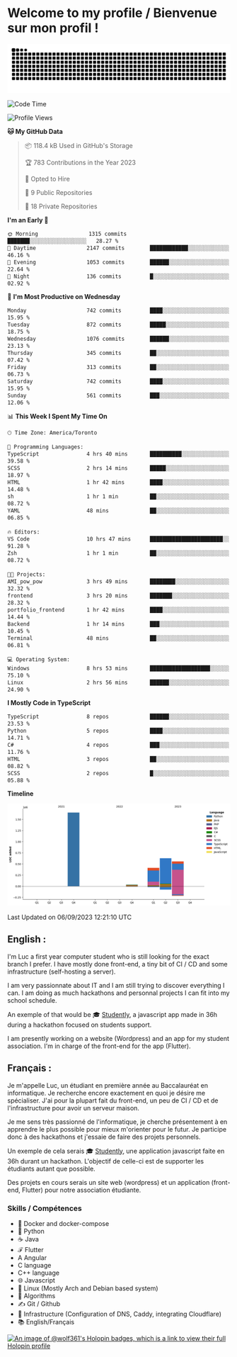 # Welcome to my profile / Bienvenue sur mon profil !

![snake gif](https://github.com/wolf-361/wolf-361/blob/output/github-contribution-grid-snake.svg)

<!--START_SECTION:waka-->
![Code Time](http://img.shields.io/badge/Code%20Time-327%20hrs%2032%20mins-blue)

![Profile Views](http://img.shields.io/badge/Profile%20Views-0-blue)

**🐱 My GitHub Data** 

> 📦 118.4 kB Used in GitHub's Storage 
 > 
> 🏆 783 Contributions in the Year 2023
 > 
> 💼 Opted to Hire
 > 
> 📜 9 Public Repositories 
 > 
> 🔑 18 Private Repositories 
 > 
**I'm an Early 🐤** 

```text
🌞 Morning                1315 commits        ███████░░░░░░░░░░░░░░░░░░   28.27 % 
🌆 Daytime                2147 commits        ████████████░░░░░░░░░░░░░   46.16 % 
🌃 Evening                1053 commits        ██████░░░░░░░░░░░░░░░░░░░   22.64 % 
🌙 Night                  136 commits         █░░░░░░░░░░░░░░░░░░░░░░░░   02.92 % 
```
📅 **I'm Most Productive on Wednesday** 

```text
Monday                   742 commits         ████░░░░░░░░░░░░░░░░░░░░░   15.95 % 
Tuesday                  872 commits         █████░░░░░░░░░░░░░░░░░░░░   18.75 % 
Wednesday                1076 commits        ██████░░░░░░░░░░░░░░░░░░░   23.13 % 
Thursday                 345 commits         ██░░░░░░░░░░░░░░░░░░░░░░░   07.42 % 
Friday                   313 commits         ██░░░░░░░░░░░░░░░░░░░░░░░   06.73 % 
Saturday                 742 commits         ████░░░░░░░░░░░░░░░░░░░░░   15.95 % 
Sunday                   561 commits         ███░░░░░░░░░░░░░░░░░░░░░░   12.06 % 
```


📊 **This Week I Spent My Time On** 

```text
🕑︎ Time Zone: America/Toronto

💬 Programming Languages: 
TypeScript               4 hrs 40 mins       ██████████░░░░░░░░░░░░░░░   39.58 % 
SCSS                     2 hrs 14 mins       █████░░░░░░░░░░░░░░░░░░░░   18.97 % 
HTML                     1 hr 42 mins        ████░░░░░░░░░░░░░░░░░░░░░   14.48 % 
sh                       1 hr 1 min          ██░░░░░░░░░░░░░░░░░░░░░░░   08.72 % 
YAML                     48 mins             ██░░░░░░░░░░░░░░░░░░░░░░░   06.85 % 

🔥 Editors: 
VS Code                  10 hrs 47 mins      ███████████████████████░░   91.28 % 
Zsh                      1 hr 1 min          ██░░░░░░░░░░░░░░░░░░░░░░░   08.72 % 

🐱‍💻 Projects: 
AMI_pow_pow              3 hrs 49 mins       ████████░░░░░░░░░░░░░░░░░   32.32 % 
frontend                 3 hrs 20 mins       ███████░░░░░░░░░░░░░░░░░░   28.32 % 
portfolio_frontend       1 hr 42 mins        ████░░░░░░░░░░░░░░░░░░░░░   14.44 % 
Backend                  1 hr 14 mins        ███░░░░░░░░░░░░░░░░░░░░░░   10.45 % 
Terminal                 48 mins             ██░░░░░░░░░░░░░░░░░░░░░░░   06.81 % 

💻 Operating System: 
Windows                  8 hrs 53 mins       ███████████████████░░░░░░   75.10 % 
Linux                    2 hrs 56 mins       ██████░░░░░░░░░░░░░░░░░░░   24.90 % 
```

**I Mostly Code in TypeScript** 

```text
TypeScript               8 repos             ██████░░░░░░░░░░░░░░░░░░░   23.53 % 
Python                   5 repos             ████░░░░░░░░░░░░░░░░░░░░░   14.71 % 
C#                       4 repos             ███░░░░░░░░░░░░░░░░░░░░░░   11.76 % 
HTML                     3 repos             ██░░░░░░░░░░░░░░░░░░░░░░░   08.82 % 
SCSS                     2 repos             █░░░░░░░░░░░░░░░░░░░░░░░░   05.88 % 
```



**Timeline**

![Lines of Code chart](https://raw.githubusercontent.com/wolf-361/wolf-361/main/assets/bar_graph.png)


 Last Updated on 06/09/2023 12:21:10 UTC
<!--END_SECTION:waka-->

## English : 

I'm Luc a first year computer student who is still looking for the exact branch I prefer. I have mostly done front-end, a tiny bit of CI / CD and some infrastructure (self-hosting a server).

I am very passionnate about IT and I am still trying to discover everything I can. I am doing as much hackathons and personnal projects I can fit into my school schedule.

An exemple of that would be 🎓 [Studently](https://github.com/wolf-361/Studently-CodeJam12), a javascript app made in 36h during a hackathon focused on students support.

I am presently working on a website (Wordpress) and an app for my student association. I'm in charge of the front-end for the app (Flutter).

## Français :

Je m'appelle Luc, un étudiant en première année au Baccalauréat en informatique. Je recherche encore exactement en quoi je désire me spécialiser. J'ai pour la plupart fait du front-end, un peu de CI / CD et de l'infrastructure pour avoir un serveur maison.

Je me sens très passionné de l'informatique, je cherche présentement à en apprendre le plus possible pour mieux m'orienter pour le futur. Je participe donc à des hackathons et j'essaie de faire des projets personnels.

Un exemple de cela serais 🎓 [Studently](https://github.com/wolf-361/Studently-CodeJam12), une application javascript faite en 36h durant un hackathon. L'objectif de celle-ci est de supporter les étudiants autant que possible.

Des projets en cours serais un site web (wordpress) et un application (front-end, Flutter) pour notre association étudiante.

###  Skills / Compétences

* 🐋 Docker and docker-compose
* 🐍 Python
* ☕ Java
* ℱ Flutter
* A Angular
* C language
* C++ language
* 🌐 Javascript
* 🐧 Linux (Mostly Arch and Debian based system)
* 🧩 Algorithms
* ✍️ Git / Github
* 📜 Infrastructure (Configuration of DNS, Caddy, integrating Cloudflare)
* 📚 English/Français

[![An image of @wolf361's Holopin badges, which is a link to view their full Holopin profile](https://holopin.me/wolf361)](https://holopin.io/@wolf361)


